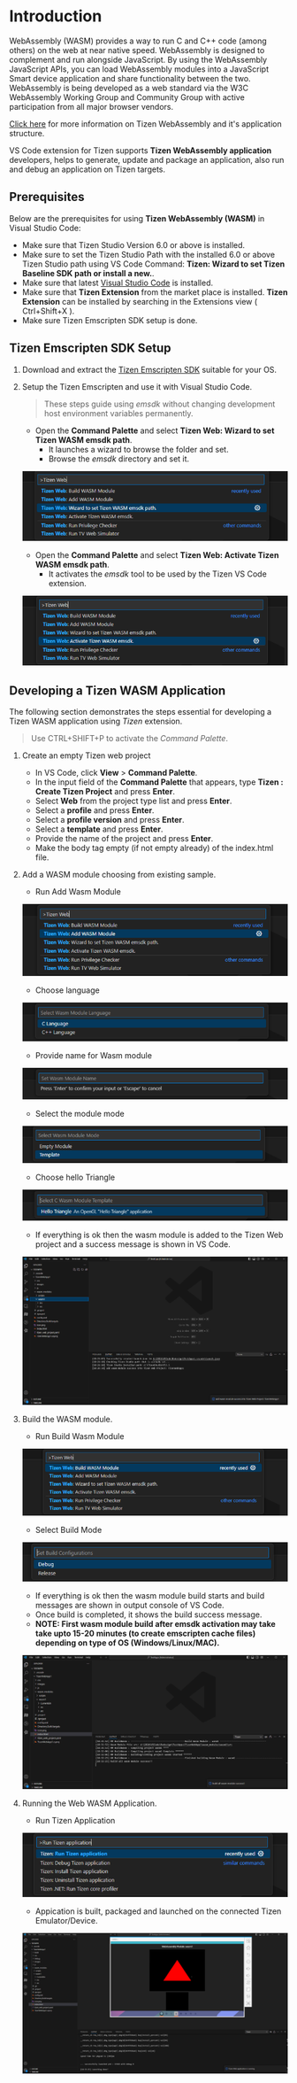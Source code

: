 # Introduction

WebAssembly (WASM) provides a way to run C and C++ code (among others) on the web at near native speed. WebAssembly is designed to complement and run alongside JavaScript. By using the WebAssembly JavaScript APIs, you can load WebAssembly modules into a JavaScript Smart device application and share functionality between the two. WebAssembly is being developed as a web standard via the W3C WebAssembly Working Group and Community Group with active participation from all major browser vendors.

[Click here](https://developer.samsung.com/smarttv/develop/extension-libraries/webassembly/webassembly.html) for more information on Tizen WebAssembly and it's application structure.

VS Code extension for Tizen supports **Tizen WebAssembly application** developers, helps to generate, update and package an application, also run and debug an application on Tizen targets.

## Prerequisites

Below are the prerequisites for using **Tizen WebAssembly (WASM)** in Visual Studio Code:

- Make sure that Tizen Studio Version 6.0 or above is installed.
- Make sure to set the Tizen Studio Path with the installed 6.0 or above Tizen Studio path using VS Code Command: **Tizen: Wizard to set Tizen Baseline SDK path or install a new.**.
- Make sure that latest [Visual Studio Code](https://code.visualstudio.com) is installed.
- Make sure that **Tizen Extension** from the market place is installed. **Tizen Extension** can be installed by searching in the Extensions view ( Ctrl+Shift+X ).
- Make sure Tizen Emscripten SDK setup is done.

## Tizen Emscripten SDK Setup  
1. Download and extract the [Tizen Emscripten SDK](https://developer.samsung.com/smarttv/develop/extension-libraries/webassembly/download.html) suitable for your OS. 
2. Setup the Tizen Emscripten and use it with Visual Studio Code.
   > These steps guide using *emsdk* without changing development host environment variables permanently.

   - Open the **Command Palette** and select **Tizen Web: Wizard to set Tizen WASM emsdk path**.
     - It launches a wizard to browse the folder and set.
     - Browse the *emsdk* directory and set it.

    ![Select dotnet-gcdump](media/wasm-emsdk-path-set.png)

   - Open the **Command Palette** and select **Tizen Web: Activate Tizen WASM emsdk path**.
     - It activates the *emsdk* tool to be used by the Tizen VS Code extension.

    ![Select dotnet-gcdump](media/wasm-emsdk-activate.png)


## Developing a Tizen WASM Application
The following section demonstrates the steps essential for developing a Tizen WASM application using *Tizen* extension.

> Use CTRL+SHIFT+P to activate the *Command Palette*.

1. Create an empty Tizen web project
    - In VS Code, click **View** > **Command Palette**.
    - In the input field of the **Command Palette** that appears, type **Tizen : Create Tizen Project** and press **Enter**.
    - Select **Web** from the project type list and press **Enter**.
    - Select a **profile** and press **Enter**.
    - Select a **profile version** and press **Enter**.
    - Select a **template** and press **Enter**.
    - Provide the name of the project and press **Enter**.
    - Make the body tag empty (if not empty already) of the index.html file.


2. Add a WASM module choosing from existing sample.
    - Run Add Wasm Module

     ![wasm add module](media/wasm-add-module.png)

    - Choose language

     ![wasm select module language](media/wasm-select-lang.png)

    - Provide name for Wasm module

    ![wasm set module name](media/wasm-set-name.png)

    - Select the module mode

    ![Select wasm module mode](media/wasm-select-template.png)

    - Choose hello Triangle

    ![Select wasm module template](media/wasm-select-template-type.png)

    - If everything is ok then the wasm module is added to the Tizen Web project and a success message is shown in VS Code.

    ![Select wasm module template](media/wasm-add-module-success.png)


3. Build the WASM module.
    - Run Build Wasm Module
    
     ![wasm build module](media/wasm-build-module.png)
    
    - Select Build Mode
    
     ![wasm build module](media/wasm-build-config.png)

    - If everything is ok then the wasm module build starts and build messages are shown in output console of VS Code.
    - Once build is completed, it shows the build success message.
    - **NOTE: First wasm module build after emsdk activation may take take upto 15-20 minutes (to create emscripten cache files) depending on type of OS (Windows/Linux/MAC).**

     ![Select wasm module template](media/wasm-build-success.png)


4. Running the Web WASM Application.
    - Run Tizen Application
    
     ![wasm build module](media/wasm-run-app.png)
    
    - Appication is built, packaged and launched on the connected Tizen Emulator/Device.

     ![Select wasm module template](media/wasm-app-running.png)